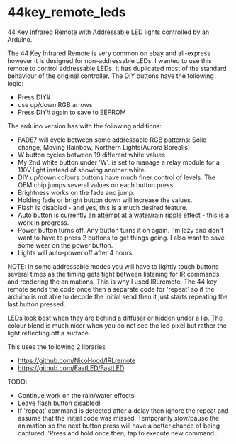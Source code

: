 # 44key_remote_leds
44 Key Infrared Remote with Addressable LED lights controlled by an Arduino.

The 44 Key Infrared Remote is very common on ebay and ali-express however it is designed for non-addressable LEDs.  I wanted to use this remote to control addressable LEDs.  It has duplicated most of the standard behaviour of the original controller. The DIY buttons have the following logic:
* Press DIY#
* use up/down RGB arrows
* Press DIY# again to save to EEPROM

The arduino version has with the following additions:
* FADE7 will cycle between some addressable RGB patterns:  Solid change, Moving Rainbow, Northern Lights(Aurora Borealis).
* W button cycles between 19 different white values
* My 2nd white button under 'W'. is set to manage a relay module for a 110V light instead of showing another white.
* DIY up/down colours buttons have much finer control of levels.  The OEM chip jumps several values on each button press.
* Brightness works on the fade and jump.
* Holding fade or bright button down will increase the values. 
* Flash is disabled - and yes, this is a much desired feature.
* Auto button is currently an attempt at a water/rain ripple effect - this is a work in progress.
* Power button turns off.  Any button turns it on again.  I'm lazy and don't want to have to press 2 buttons to get things going.  I also want to save some wear on the power button.
* Lights will auto-power off after 4 hours.

NOTE: 
In some addressable modes you will have to lightly touch buttons several times as the timing gets tight between listening for IR commands and rendering the animations.  This is why I used IRLremote.  The 44 key remote sends the code once then a separate code for 'repeat'  so if the arduino is not able to decode the initial send then it just starts repeating the last button pressed.

LEDs look best when they are  behind a diffuser or hidden under a lip.  The colour blend is much nicer when you do not see the led pixel but rather the light reflecting off a surface. 

This uses the following 2 libraries
* https://github.com/NicoHood/IRLremote
* https://github.com/FastLED/FastLED

TODO:
* Continue work on the rain/water effects.
* Leave flash button disabled!
* If 'repeat' command is detected after a delay then ignore the repeat and assume that the initial code was missed. Temporarily slow/pause the animation so the next button press will have a better chance of being captured.  'Press and hold once then, tap to execute new command'.
